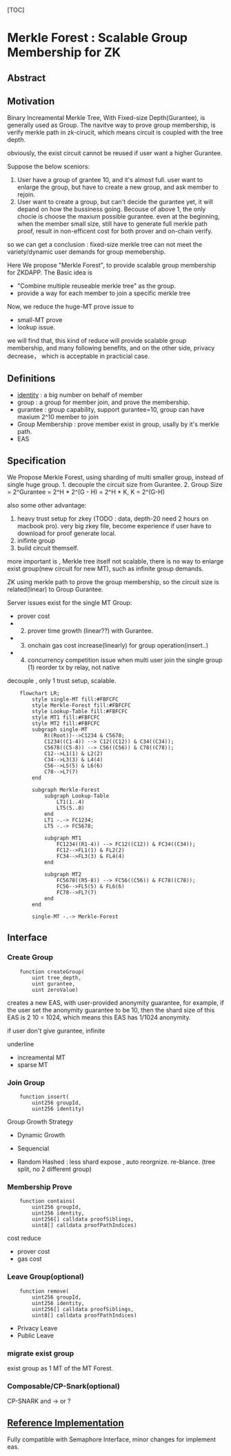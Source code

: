[TOC]


# Merkle Forest : Scalable Group Membership for ZK

## Abstract


## Motivation

Binary Increamental Merkle Tree, With Fixed-size Depth(Gurantee), is generally used as Group. The navitve way to prove group membership, is verify merkle path in zk-cirucit, which means circuit is coupled with the tree depth. 

obviously, the exist circuit cannot be reused if user want a higher Gurantee.

Suppose the below sceniors:
1. User have a group of grantee 10, and it's almost full. user want to enlarge the group, but have to create a new group, and ask member to rejoin.
2. User want to create a group, but can't decide the gurantee yet, it will depand on how the bussiness going. Becouse of above 1, the only chocie is choose the maxium possible gurantee. even at the beginning, when the member small size, still have to generate full merkle path proof, result in non-efficent cost for both prover and on-chain verify.

so we can get a conclusion : fixed-size merkle tree can not meet the variety/dynamic user demands for group memebership.

Here We propose "Merkle Forest", to provide scalable group membership for ZKDAPP.
The Basic idea is 
* "Combine multiple reuseable merkle tree" as the group.
* provide a way for each member to join a specific merkle tree

Now, we reduce the huge-MT prove issue to
* small-MT prove
* lookup issue.

we will find that, this kind of reduce will provide scalable group membership, and many following benefits, and on the other side, privacy decrease， which is acceptable in practicial case.


## Definitions

* [identity](https://semaphore.appliedzkp.org/docs/guides/identities) : a big number on behalf of member
* group : a group for member join, and prove the membership.
* gurantee : group capability, support gurantee=10, group can have maxium 2^10 member to join
* Group Membership : prove member exist in group, usally by it's merkle path.
* EAS

## Specification

We Propose Merkle Forest, using sharding of multi smaller group, instead of single huge group.
    1. decouple the circuit size from Gurantee.
    2. Group Size = 2^Gurantee = 2^H * 2^(G - H) = 2^H * K, K = 2^(G-H)

also some other advantage:
1. heavy trust setup for zkey (TODO : data, depth-20 need 2 hours on macbook pro). very big zkey file, become experience if user have to download for proof generate local.
2. inifinte group
3. build circuit themself.

more important is , Merkle tree itself not scalable, there is no way to enlarge exist group(new circuit for new MT),  such as infinite group demands.

ZK using merkle path to prove the group membership, so the circuit size is related(linear) to Group Gurantee. 

Server issues exist for the single MT Group:
* prover cost 
* 2. prover time growth (linear??) with Gurantee.
* 3. onchain gas cost increase(linearly) for group operation(insert..)
* 4. concurrency competition issue when multi user join the single group
    (1) reorder tx by relay, not native

decouple , only 1 trust setup, scalable.



```mermaid
    flowchart LR;
        style single-MT fill:#FBFCFC
        style Merkle-Forest fill:#FBFCFC
        style Lookup-Table fill:#FBFCFC
        style MT1 fill:#FBFCFC
        style MT2 fill:#FBFCFC
        subgraph single-MT
            R((Root))-->C1234 & C5678;
            C1234((C1-4)) --> C12((C12)) & C34((C34));
            C5678((C5-8)) --> C56((C56)) & C78((C78));
            C12-->L1(1) & L2(2)
            C34-->L3(3) & L4(4)
            C56-->L5(5) & L6(6)
            C78-->L7(7)
        end

        subgraph Merkle-Forest
            subgraph Lookup-Table
                LT1(1..4)
                LT5(5..8)
            end
            LT1 -.-> FC1234;
            LT5 -.-> FC5678;

            subgraph MT1
                FC1234((R1-4)) --> FC12((C12)) & FC34((C34));
                FC12-->FL1(1) & FL2(2)
                FC34-->FL3(3) & FL4(4)
            end

            subgraph MT2
                FC5678((R5-8)) --> FC56((C56)) & FC78((C78));
                FC56-->FL5(5) & FL6(6)
                FC78-->FL7(7)
            end
        end

        single-MT -.-> Merkle-Forest

```



## Interface

### Create Group  

```shell
    function createGroup(
        uint tree_depth,
        uint gurantee,
        uint zeroValue)
```

creates a new EAS, with user-provided anonymity guarantee, for example, if the user set the anonymity guarantee to be 10, then the shard size of this EAS is 2
10 = 1024, which means this EAS has 1/1024 anonymity.

if user don't give gurantee, infinite 

underline
* increamental MT 
* sparse MT

### Join Group

```shell
    function insert(
        uint256 groupId,
        uint256 identity)
```

Group Growth Strategy
* Dynamic Growth

* Sequencial
* Random
    Hashed :  less shard expose , auto reorgnize.  re-blance. (tree split, no 2 different group)

### Membership Prove

```shell
    function contains(
        uint256 groupId,
        uint256 identity,
        uint256[] calldata proofSiblings,
        uint8[] calldata proofPathIndices)
```

cost reduce
* prover cost
* gas cost



### Leave Group(optional)

```shell
    function remove(
        uint256 groupId,
        uint256 identity,
        uint256[] calldata proofSiblings,
        uint8[] calldata proofPathIndices)
```


* Privacy Leave
* Public Leave

### migrate exist group

exist group as 1 MT of the MT Forest.

### Composable/CP-Snark(optional)

CP-SNARK and -> or ? 


 ## [Reference Implementation](./contracts/SMT/smt.sol)

Fully compatible with Semaphore Interface, minor changes for implement eas.

